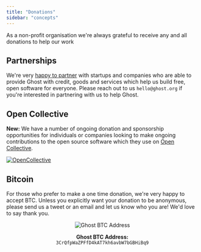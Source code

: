 ```yaml
---
title: "Donations"
sidebar: "concepts"
---
```


As a non-profit organisation we're always grateful to receive any and all donations to help our work


## Partnerships

We're very [happy to partner](https://ghost.org/partners/) with startups and companies who are able to provide Ghost with credit, goods and services which help us build free, open software for everyone. Please reach out to us `hello@ghost.org` if you're interested in partnering with us to help Ghost.

## Open Collective

**New:** We have a number of ongoing donation and sponsorship opportunities for individuals or companies looking to make ongoing contributions to the open source software which they use on [Open Collective](https://opencollective.com/ghost).

<p>
    <a style="display:inline-block;" href="https://opencollective.com/ghost">
    <img style="margin:0;" src="https://opencollective.com/ghost/backers/badge.svg" alt="OpenCollective" /></a>
</p>


## Bitcoin

For those who prefer to make a one time donation, we're very happy to accept BTC. Unless you explicitly want your donation to be anonymous, please send us a tweet or an email and let us know who you are! We'd love to say thank you.



<div style="text-align:center">
<img src="/images/concepts/btc-wallet.png" style="max-height:170px" alt="Ghost BTC Address" />

**Ghost BTC Address:**<br>
`3CrQfpWaZPFfD4kAT7kh6avbW7bGBHiBq9`

</div>
